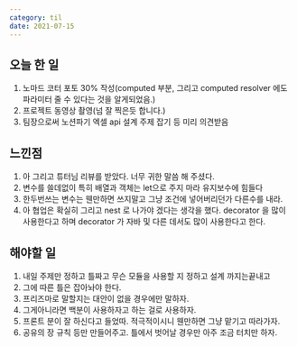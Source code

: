 ```yaml
---
category: til
date: 2021-07-15
---
```


## 오늘 한 일

1. 노마드 코터 포토 30% 작성(computed 부분, 그리고 computed resolver 에도 파라미터 줄 수 있다는 것을 알게되었음.)
2. 프로젝트 동영상 촬영(넘 잘 찍은듯 합니다.)
3. 팀장으로써 노션파기 엑셀 api 설계 주제 잡기 등 미리 의견받음

## 느낀점

1. 아 그리고 튜터님 리뷰를 받았다. 너무 귀한 말씀 해 주셨다.
2. 변수를 쓸데없이 특히 배열과 객체는 let으로 주지 마라 유지보수에 힘들다
3. 한두번쓰는 변수는 웬만하면 쓰지말고 그냥 조건에 넣어버리던가 다른수를 내라.
4. 아 협업은 확실히 그리고 nest 로 나가야 겠다는 생각을 했다. decorator 을 많이 사용한다고 하며 decorator 가 자바 및 다른 데서도 많이 사용한다고 한다.

## 해야할 일

1. 내일 주제만 정하고 틀짜고 무슨 모듈을 사용할 지 정하고 설계 까지는끝내고
2. 그에 따른 틀은 잡아놔야 한다.
3. 프리즈마로 말할지는 대안이 없을 경우에만 말하자.
4. 그게아니라면 백분이 사용하자고 하는 걸로 사용하자.
5. 프론트 분이 잘 하신다고 들었따. 적극적이시니 웬만하면 그냥 맡기고 따라가자.
6. 공유의 장 규칙 등만 만들어주고. 틀에서 벗어날 경우만 아주 조금 터치만 하자.
